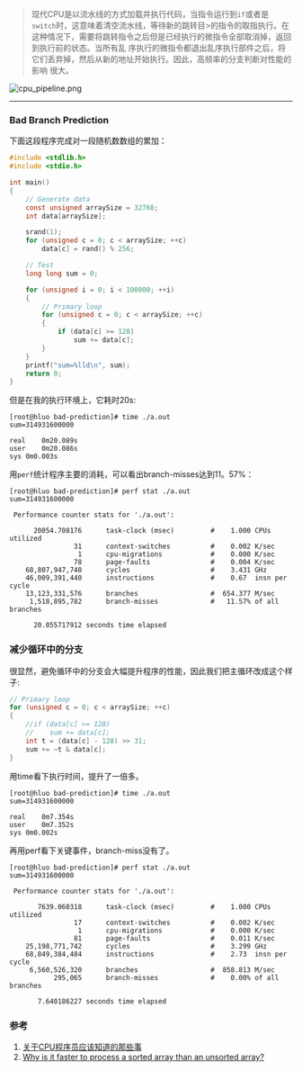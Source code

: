 > 现代CPU是以流水线的方式加载并执行代码，当指令运行到`if`或者是`switch`时，这意味着清空流水线，等待新的跳转目>的指令的取指执行。在这种情况下，需要将跳转指令之后但是已经执行的微指令全部取消掉，返回到执行前的状态。当所有乱
序执行的微指令都退出乱序执行部件之后，将它们丢弃掉，然后从新的地址开始执行。因此，高频率的分支判断对性能的影响
很大。

![cpu_pipeline.png](http://ygjs-static-hz.oss-cn-beijing.aliyuncs.com/images/2018-2-8/pipeline.png)

------

### Bad Branch Prediction

下面这段程序完成对一段随机数数组的累加：

```c
#include <stdlib.h>
#include <stdio.h>

int main()
{
    // Generate data
    const unsigned arraySize = 32768;
    int data[arraySize];

    srand(1);
    for (unsigned c = 0; c < arraySize; ++c)
        data[c] = rand() % 256;

    // Test
    long long sum = 0;

    for (unsigned i = 0; i < 100000; ++i)
    {
        // Primary loop
        for (unsigned c = 0; c < arraySize; ++c)
        {
            if (data[c] >= 128)
                sum += data[c];
        }
    }
    printf("sum=%lld\n", sum);
    return 0;
}

```
但是在我的执行环境上，它耗时20s:

```
[root@hluo bad-prediction]# time ./a.out
sum=314931600000

real    0m20.089s
user    0m20.086s
sys 0m0.003s
```

用`perf`统计程序主要的消耗，可以看出branch-misses达到11。57%：

```
[root@hluo bad-prediction]# perf stat ./a.out
sum=314931600000

 Performance counter stats for './a.out':

      20054.708176      task-clock (msec)         #    1.000 CPUs utilized
                31      context-switches          #    0.002 K/sec
                 1      cpu-migrations            #    0.000 K/sec
                78      page-faults               #    0.004 K/sec
    68,807,947,748      cycles                    #    3.431 GHz
    46,009,391,440      instructions              #    0.67  insn per cycle
    13,123,331,576      branches                  #  654.377 M/sec
     1,518,895,782      branch-misses             #   11.57% of all branches

      20.055717912 seconds time elapsed
```

### 减少循环中的分支

很显然，避免循环中的分支会大幅提升程序的性能，因此我们把主循环改成这个样子:

```c
// Primary loop
for (unsigned c = 0; c < arraySize; ++c)
{
    //if (data[c] >= 128)
    //    sum += data[c];
    int t = (data[c] - 128) >> 31;
    sum += ~t & data[c];
}
```

用time看下执行时间，提升了一倍多。
```
[root@hluo bad-prediction]# time ./a.out
sum=314931600000

real    0m7.354s
user    0m7.352s
sys 0m0.002s
```

再用perf看下关键事件，branch-miss没有了。
```
[root@hluo bad-prediction]# perf stat ./a.out
sum=314931600000

 Performance counter stats for './a.out':

       7639.060318      task-clock (msec)         #    1.000 CPUs utilized
                17      context-switches          #    0.002 K/sec
                 1      cpu-migrations            #    0.000 K/sec
                81      page-faults               #    0.011 K/sec
    25,198,771,742      cycles                    #    3.299 GHz
    68,849,384,484      instructions              #    2.73  insn per cycle
     6,560,526,320      branches                  #  858.813 M/sec
           295,065      branch-misses             #    0.00% of all branches

       7.640186227 seconds time elapsed
```

### 参考

1. [关于CPU程序员应该知道的那些事](https://ygjs.tech/2018/02/08/%E5%85%B3%E4%BA%8ECPU%E7%A8%8B%E5%BA%8F%E5%91%98%E5%BA%94%E8%AF%A5%E7%9F%A5%E9%81%93%E7%9A%84%E9%82%A3%E4%BA%9B%E4%BA%8B/)
2. [Why is it faster to process a sorted array than an unsorted array?](https://stackoverflow.com/questions/11227809/why-is-it-faster-to-process-a-sorted-array-than-an-unsorted-array)
